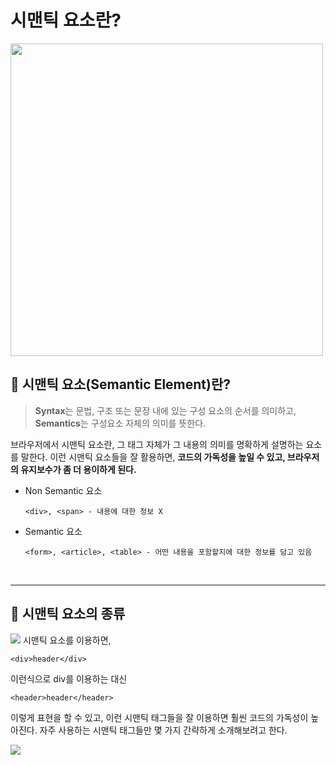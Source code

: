 # 시맨틱 요소란?
<img src="https://velog.velcdn.com/images/6464106/post/19017c48-7256-4f23-85f7-673e2fc9162c/image.png" width = 500px>

## 📌 시맨틱 요소(Semantic Element)란?
> **Syntax**는 문법, 구조 또는 문장 내에 있는 구성 요소의 순서를 의미하고,
**Semantics**는 구성요소 자체의 의미를 뜻한다.

브라우저에서 시맨틱 요소란, 그 태그 자체가 그 내용의 의미를 명확하게 설명하는 요소를 말한다. 이런 시맨틱 요소들을 잘 활용하면, **코드의 가독성을 높일 수 있고, 브라우저의 유지보수가 좀 더 용이하게 된다.**
- Non Semantic 요소
  ```
  <div>, <span> - 내용에 대한 정보 X
  ```
  
- Semantic 요소
  ```
  <form>, <article>, <table> - 어떤 내용을 포함할지에 대한 정보를 담고 있음
  ```

<br>
<hr>

## 📌 시맨틱 요소의 종류
<img src = "https://velog.velcdn.com/images/6464106/post/f5897d5f-cac4-48c8-9263-ebed8528fa9b/image.png" vertical-align = "bottom">
시맨틱 요소를 이용하면, 

```
<div>header</div> 
```
이런식으로 div를 이용하는 대신
```
<header>header</header>
```
이렇게 표현을 할 수 있고, 이런 시맨틱 태그들을 잘 이용하면 훨씬 코드의 가독성이 높아진다. 자주 사용하는 시맨틱 태그들만 몇 가지 간략하게 소개해보려고 한다.

![](https://velog.velcdn.com/images/6464106/post/56472be6-ec4a-4c60-ae46-b18bae96edf3/image.png)

